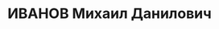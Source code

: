 ---
title: ИВАНОВ Михаил Данилович
description: "родился 08.11.1890 в селе Олинск Забайкальской области - умер 05.12.1937\
  \ в Киеве, с 1924 член РКП(б) Послужной список 1912 - 1917\t в русской армии мар.18\t\
  \ член Исполнительного комитета Забайкальского областного Совета \t член Забайкальского\
  \ военно-революционного комитета июн.18\t начальник Читинского гарнизона \t комендант\
  \ Читы \t начальник Владивостокской городской милиции \t член Приморского Народного\
  \ Собрания 1921 - 1922\t член Учредительного Собрания Дальне-Восточной Республики\
  \ \t член Народного Собрания Дальне-Восточной Республики \t заместитель министра\
  \ внутренних дел Дальне-Восточной Республики 1923 - \t заместитель председателя\
  \ ЦИК Бурят-Монгольской АССР 1924\t народный комиссар внутренних дел Бурят-Монгольской\
  \ АССР  1924\t член Дальне-Восточного революционного комитета \t заведующий Забайкальским\
  \ губернским административным отделом \t заместитель председателя Исполнительного\
  \ комитета Забайкальского губернского Совета 1925 - \t в Хабаровске .2 - 15.7.19321\t\
  \ председатель Организационного комитета Президиума ЦИК Казакской АССР по Актюбинской\
  \ области 7.1932 - 12.1933\t председатель Исполнительного комитета Актюбинского\
  \ областного Совета 12.1933 - \t Москве, Харькове \\n \t арестован Воинские звания\
  \ \t старший унтер-офицер русской армии \\n Награды \t орден Св. Георгия IV-й степени\
  \ \t орден Св. Георгия III-й степени \t орден Св. Георгия II-й степени 1 Постановление\
  \ I-го Актюбинского областного Съезда Советов 15 - 21.7.1932"
---